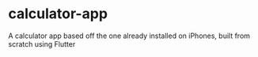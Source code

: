 # calculator-app
A calculator app based off the one already installed on iPhones, built from scratch using Flutter
